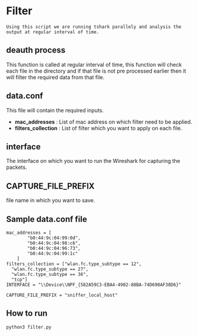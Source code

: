 #	Filter 
```
Using this script we are running tshark parallely and analysis the output at regular interval of time.
```
##	deauth process
This function is called at regular interval of time, this function will check each file in the directory and if that file is not pre processed  earlier then it will filter the required data from that file.


## data.conf
This file will contain the required inputs.
- __mac_addresses__  : List of mac address on which filter need to be applied.
-  __filters_collection__ : List of filter which you want to apply on each file.
## interface
The interface on which you want to run the Wireshark for capturing the packets.


## CAPTURE_FILE_PREFIX
file name in which you want to save.


## Sample data.conf file

```
mac_addresses = [  
        "b0:44:9c:04:99:0d",  
        "b0:44:9c:04:98:c6",  
        "b0:44:9c:04:96:73",  
        "b0:44:9c:04:99:1c"  
    ]  
filters_collection = ["wlan.fc.type_subtype == 12",
  "wlan.fc.type_subtype == 27",
  "wlan.fc.type_subtype == 36", 
  "tcp"]  
INTERFACE = "\\Device\\NPF_{582A59C3-EBA4-4902-88BA-74D698AF38D6}"  
  
CAPTURE_FILE_PREFIX = "sniffer_local_host" 
```


## How to run
```
python3 filter.py
```

